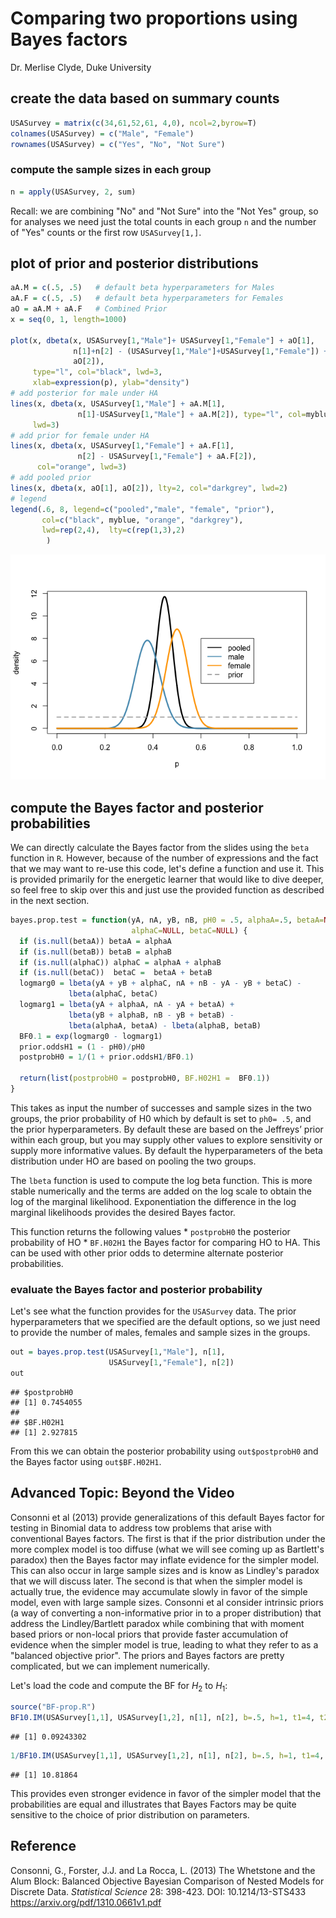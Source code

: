 Comparing two proportions using Bayes factors
================
Dr. Merlise Clyde, Duke University

create the data based on summary counts
---------------------------------------

``` r
USASurvey = matrix(c(34,61,52,61, 4,0), ncol=2,byrow=T)
colnames(USASurvey) = c("Male", "Female")
rownames(USASurvey) = c("Yes", "No", "Not Sure")
```

### compute the sample sizes in each group

``` r
n = apply(USASurvey, 2, sum)
```

Recall: we are combining "No" and "Not Sure" into the "Not Yes" group, so for analyses we need just the total counts in each group `n` and the number of "Yes" counts or the first row `USASurvey[1,]`.

plot of prior and posterior distributions
-----------------------------------------

``` r
aA.M = c(.5, .5)   # default beta hyperparameters for Males
aA.F = c(.5, .5)   # default beta hyperparameters for Females
aO = aA.M + aA.F   # Combined Prior
x = seq(0, 1, length=1000)

plot(x, dbeta(x, USASurvey[1,"Male"]+ USASurvey[1,"Female"] + aO[1], 
              n[1]+n[2] - (USASurvey[1,"Male"]+USASurvey[1,"Female"]) +  
              aO[2]), 
     type="l", col="black", lwd=3, 
     xlab=expression(p), ylab="density")
# add posterior for male under HA
lines(x, dbeta(x, USASurvey[1,"Male"] + aA.M[1], 
               n[1]-USASurvey[1,"Male"] + aA.M[2]), type="l", col=myblue,
     lwd=3)
# add prior for female under HA
lines(x, dbeta(x, USASurvey[1,"Female"] + aA.F[1],  
               n[2] - USASurvey[1,"Female"] + aA.F[2]), 
      col="orange", lwd=3)
# add pooled prior
lines(x, dbeta(x, aO[1], aO[2]), lty=2, col="darkgrey", lwd=2)
# legend
legend(.6, 8, legend=c("pooled","male", "female", "prior"), 
       col=c("black", myblue, "orange", "darkgrey"),
       lwd=rep(2,4),  lty=c(rep(1,3),2)
        )
```

![](4.3.1b_comparing_two_proportions_using_Bayes_factors_files/figure-markdown_github/plot-1.png)

compute the Bayes factor and posterior probabilities
----------------------------------------------------

We can directly calculate the Bayes factor from the slides using the `beta` function in `R`. However, because of the number of expressions and the fact that we may want to re-use this code, let's define a function and use it. This is provided primarily for the energetic learner that would like to dive deeper, so feel free to skip over this and just use the provided function as described in the next section.

``` r
bayes.prop.test = function(yA, nA, yB, nB, pH0 = .5, alphaA=.5, betaA=NULL,alphaB=.5, betaB=NULL,
                           alphaC=NULL, betaC=NULL) {
  if (is.null(betaA)) betaA = alphaA
  if (is.null(betaB)) betaB = alphaB
  if (is.null(alphaC)) alphaC = alphaA + alphaB
  if (is.null(betaC))  betaC =  betaA + betaB
  logmarg0 = lbeta(yA + yB + alphaC, nA + nB - yA - yB + betaC) -
             lbeta(alphaC, betaC)
  logmarg1 = lbeta(yA + alphaA, nA - yA + betaA) + 
             lbeta(yB + alphaB, nB - yB + betaB) -
             lbeta(alphaA, betaA) - lbeta(alphaB, betaB)
  BF0.1 = exp(logmarg0 - logmarg1)
  prior.oddsH1 = (1 - pH0)/pH0
  postprobH0 = 1/(1 + prior.oddsH1/BF0.1)

  return(list(postprobH0 = postprobH0, BF.H02H1 =  BF0.1))
}
```

This takes as input the number of successes and sample sizes in the two groups, the prior probability of H0 which by default is set to `ph0= .5`, and the prior hyperparameters. By default these are based on the Jeffreys’ prior within each group, but you may supply other values to explore sensitivity or supply more informative values. By default the hyperparameters of the beta distribution under HO are based on pooling the two groups.

The `lbeta` function is used to compute the log beta function. This is more stable numerically and the terms are added on the log scale to obtain the log of the marginal likelihood. Exponentiation the difference in the log marginal likelihoods provides the desired Bayes factor.

This function returns the following values \* `postprobH0` the posterior probability of HO \* `BF.H02H1` the Bayes factor for comparing HO to HA. This can be used with other prior odds to determine alternate posterior probabilities.

### evaluate the Bayes factor and posterior probability

Let's see what the function provides for the `USASurvey` data. The prior hyperparameters that we specified are the default options, so we just need to provide the number of males, females and sample sizes in the groups.

``` r
out = bayes.prop.test(USASurvey[1,"Male"], n[1], 
                      USASurvey[1,"Female"], n[2])
out
```

    ## $postprobH0
    ## [1] 0.7454055
    ## 
    ## $BF.H02H1
    ## [1] 2.927815

From this we can obtain the posterior probability using `out$postprobH0` and the Bayes factor using `out$BF.H02H1`.

Advanced Topic: Beyond the Video
--------------------------------

Consonni et al (2013) provide generalizations of this default Bayes factor for testing in Binomial data to address tow problems that arise with conventional Bayes factors. The first is that if the prior distribution under the more complex model is too diffuse (what we will see coming up as Bartlett's paradox) then the Bayes factor may inflate evidence for the simpler model. This can also occur in large sample sizes and is know as Lindley's paradox that we will discuss later. The second is that when the simpler model is actually true, the evidence may accumulate slowly in favor of the simple model, even with large sample sizes. Consonni et al consider intrinsic priors (a way of converting a non-informative prior in to a proper distribution) that address the Lindley/Bartlett paradox while combining that with moment based priors or non-local priors that provide faster accumulation of evidence when the simpler model is true, leading to what they refer to as a "balanced objective prior". The priors and Bayes factors are pretty complicated, but we can implement numerically.

Let's load the code and compute the BF for *H*<sub>2</sub> to *H*<sub>1</sub>:

``` r
source("BF-prop.R")
BF10.IM(USASurvey[1,1], USASurvey[1,2], n[1], n[2], b=.5, h=1, t1=4, t2=4)
```

    ## [1] 0.09243302

``` r
1/BF10.IM(USASurvey[1,1], USASurvey[1,2], n[1], n[2], b=.5, h=1, t1=4, t2=4)
```

    ## [1] 10.81864

This provides even stronger evidence in favor of the simpler model that the probabilities are equal and illustrates that Bayes Factors may be quite sensitive to the choice of prior distribution on parameters.

Reference
---------

Consonni, G., Forster, J.J. and La Rocca, L. (2013) The Whetstone and the Alum Block: Balanced Objective Bayesian Comparison of Nested Models for Discrete Data. *Statistical Science* 28: 398-423. DOI: 10.1214/13-STS433 <https://arxiv.org/pdf/1310.0661v1.pdf>
